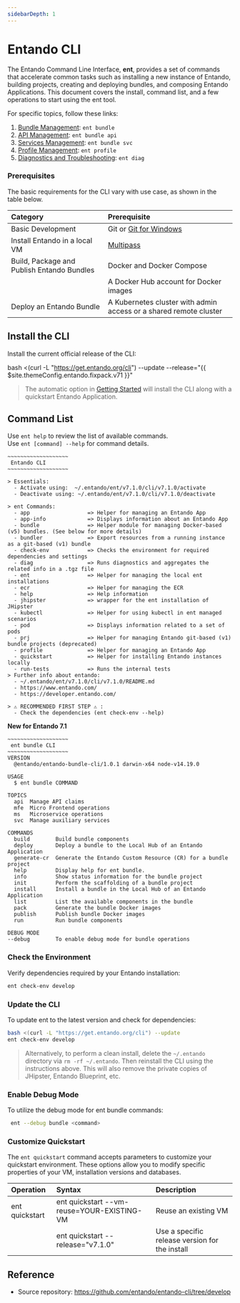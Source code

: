 ```yaml
---
sidebarDepth: 1
---
```


# Entando CLI

The Entando Command Line Interface, **ent**, provides a set of commands that accelerate common tasks such as installing a new instance of Entando, building projects, creating and deploying bundles, and composing Entando Applications. This document covers the install, command list, and a few operations to start using the ent tool.

For specific topics, follow these links:
1. [Bundle Management](ent-bundle.md): `ent bundle`
2. [API Management](ent-api.md): `ent bundle api`
3. [Services Management](ent-svc.md): `ent bundle svc`
4. [Profile Management](ent-profile.md): `ent profile`
5. [Diagnostics and Troubleshooting](ent-diag.md): `ent diag`

### Prerequisites

The basic requirements for the CLI vary with use case, as shown in the table below. 

| Category | Prerequisite
| :- | :-
| Basic Development| Git or [Git for Windows](https://gitforwindows.org)
| Install Entando in a local VM | [Multipass](https://multipass.run/#install)
| Build, Package and Publish Entando Bundles | Docker and Docker Compose
| | A Docker Hub account for Docker images
| Deploy an Entando Bundle | A Kubernetes cluster with admin access or a shared remote cluster


## Install the CLI
Install the current official release of the CLI:

<EntandoCode> bash <(curl -L "https://get.entando.org/cli") --update --release="{{ $site.themeConfig.entando.fixpack.v71 }}" </EntandoCode>


>The automatic option in [Getting Started](../getting-started/) will install the CLI along with a quickstart Entando Application.

## Command List
Use `ent help` to review the list of available commands.\
Use `ent [command] --help` for command details.
```
~~~~~~~~~~~~~~~~~~~
 Entando CLI
~~~~~~~~~~~~~~~~~~~

> Essentials:
  - Activate using:  ~/.entando/ent/v7.1.0/cli/v7.1.0/activate
  - Deactivate using: ~/.entando/ent/v7.1.0/cli/v7.1.0/deactivate

> ent Commands:
  - app                  => Helper for managing an Entando App
  - app-info             => Displays information about an Entando App
  - bundle               => Helper module for managing Docker-based (v5) bundles. (See below for more details)
  - bundler              => Export resources from a running instance as a git-based (v1) bundle
  - check-env            => Checks the environment for required dependencies and settings
  - diag                 => Runs diagnostics and aggregates the related info in a .tgz file
  - ent                  => Helper for managing the local ent installations
  - ecr                  => Helper for managing the ECR
  - help                 => Help information
  - jhipster             => wrapper for the ent installation of JHipster
  - kubectl              => Helper for using kubectl in ent managed scenarios
  - pod                  => Displays information related to a set of pods 
  - prj                  => Helper for managing Entando git-based (v1) bundle projects (deprecated) 
  - profile              => Helper for managing an Entando App
  - quickstart           => Helper for installing Entando instances locally
  - run-tests            => Runs the internal tests
> Further info about entando:
  - ~/.entando/ent/v7.1.0/cli/v7.1.0/README.md
  - https://www.entando.com/
  - https://developer.entando.com/

> ⚠ RECOMMENDED FIRST STEP ⚠ :
  - Check the dependencies (ent check-env --help)
```
**New for Entando 7.1**

```
~~~~~~~~~~~~~~~~~~~
 ent bundle CLI
~~~~~~~~~~~~~~~~~~~
VERSION
  @entando/entando-bundle-cli/1.0.1 darwin-x64 node-v14.19.0

USAGE
  $ ent bundle COMMAND

TOPICS
  api  Manage API claims
  mfe  Micro Frontend operations
  ms   Microservice operations
  svc  Manage auxiliary services

COMMANDS
  build        Build bundle components
  deploy       Deploy a bundle to the Local Hub of an Entando Application
  generate-cr  Generate the Entando Custom Resource (CR) for a bundle project
  help         Display help for ent bundle.
  info         Show status information for the bundle project
  init         Perform the scaffolding of a bundle project
  install      Install a bundle in the Local Hub of an Entando Application
  list         List the available components in the bundle
  pack         Generate the bundle Docker images
  publish      Publish bundle Docker images
  run          Run bundle components

DEBUG MODE
--debug        To enable debug mode for bundle operations    

```
### Check the Environment

Verify dependencies required by your Entando installation:
``` bash
ent check-env develop
```

### Update the CLI
To update ent to the latest version and check for dependencies:

``` sh
bash <(curl -L "https://get.entando.org/cli") --update
ent check-env develop
```
>Alternatively, to perform a clean install, delete the `~/.entando` directory via `rm -rf ~/.entando`. Then reinstall the CLI using the instructions above. This will also remove the private copies of JHipster, Entando Blueprint, etc.

### Enable Debug Mode
To utilize the debug mode for ent bundle commands:
``` sh
 ent --debug bundle <command>
```

### Customize Quickstart
The `ent quickstart` command accepts parameters to customize your quickstart environment. These options allow you to modify specific properties of your VM, installation versions and databases.

|Operation |Syntax|Description|
|:--|:--|:--|
|ent quickstart| ent quickstart --vm-reuse=YOUR-EXISTING-VM| Reuse an existing VM
||ent quickstart --release="v7.1.0" | Use a specific release version for the install


## Reference
* Source repository: <https://github.com/entando/entando-cli/tree/develop>